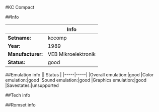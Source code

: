 #KC Compact

##Info

||Info|
|-----|-----|
|**Setname:**|kccomp
|**Year:**|1989
|**Manufacturer:**|VEB Mikroelektronik
|**Status:**|good

##Emulation info
|| Status |
|-----|-----|
|Overall emulation:|good
|Color emulation:|good
|Sound emulation:|good
|Graphics emulation:|good
|Savestates:|unsupported

##Tech info

##Romset info

<!--- START OF EDITED COMMENT DO NOT TOUCH TEXT ABOVE-->
